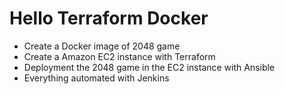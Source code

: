 # Hello Terraform Docker

* Create a Docker image of 2048 game <br />
* Create a Amazon EC2 instance with Terraform <br />
* Deployment the 2048 game in the EC2 instance with Ansible <br />
* Everything automated with Jenkins <br />
